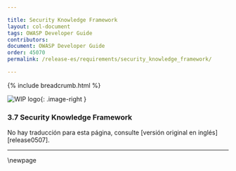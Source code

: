 ```yaml
---

title: Security Knowledge Framework
layout: col-document
tags: OWASP Developer Guide
contributors:
document: OWASP Developer Guide
order: 45070
permalink: /release-es/requirements/security_knowledge_framework/

---
```


{% include breadcrumb.html %}

<style type="text/css">
.image-right {
  height: 180px;
  display: block;
  margin-left: auto;
  margin-right: auto;
  float: right;
}
</style>

![WIP logo](../../../assets/images/dg_wip.png "Work in progress"){: .image-right }

### 3.7 Security Knowledge Framework

No hay traducción para esta página, consulte [versión original en inglés][release0507].

----

[es0507]: https://github.com/OWASP/www-project-developer-guide/blob/main/release/05-requirements/07-skf.md

\newpage
